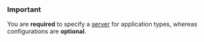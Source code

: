 

### Important

You are **required** to specify a [server](/building-your-stack/building-your-manifest-file#servers) for application types, whereas configurations are **optional**.




